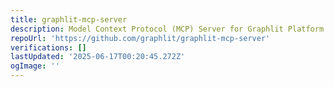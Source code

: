 ```yaml
---
title: graphlit-mcp-server
description: Model Context Protocol (MCP) Server for Graphlit Platform
repoUrl: 'https://github.com/graphlit/graphlit-mcp-server'
verifications: []
lastUpdated: '2025-06-17T00:20:45.272Z'
ogImage: ''
---
```


